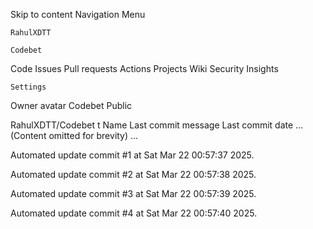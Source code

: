 Skip to content
Navigation Menu

    RahulXDTT

    Codebet

Code
Issues
Pull requests
Actions
Projects
Wiki
Security
Insights

    Settings

Owner avatar
Codebet
Public

RahulXDTT/Codebet
t
Name	Last commit message
	Last commit date
... (Content omitted for brevity) ...


Automated update commit #1 at Sat Mar 22 00:57:37 2025.

Automated update commit #2 at Sat Mar 22 00:57:38 2025.

Automated update commit #3 at Sat Mar 22 00:57:39 2025.

Automated update commit #4 at Sat Mar 22 00:57:40 2025.